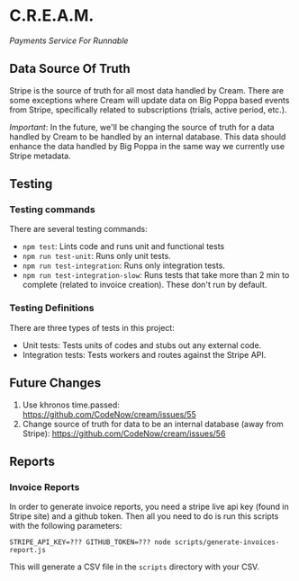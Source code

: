 # C.R.E.A.M.

*Payments Service For Runnable*

## Data Source Of Truth

Stripe is the source of truth for all most data handled by Cream. There are some
exceptions where Cream will update data on Big Poppa based events from Stripe,
specifically related to subscriptions (trials, active period, etc.).

_Important_: In the future, we'll be changing the source of truth for a data
handled by Cream to be handled by an internal database. This data should enhance
the data handled by Big Poppa in the same way we currently use Stripe metadata.

## Testing

### Testing commands

There are several testing commands:

- `npm test`: Lints code and runs unit and functional tests
- `npm run test-unit`: Runs only unit tests.
- `npm run test-integration`: Runs only integration tests.
- `npm run test-integration-slow`: Runs tests that take more than 2 min to complete (related to invoice creation). These don't run by default.

### Testing Definitions

There are three types of tests in this project:

- Unit tests: Tests units of codes and stubs out any external code.
- Integration tests: Tests workers and routes against the Stripe API.

## Future Changes

1. Use khronos time.passed: https://github.com/CodeNow/cream/issues/55
1. Change source of truth for data to be an internal database (away from Stripe): https://github.com/CodeNow/cream/issues/56

## Reports

### Invoice Reports

In order to generate invoice reports, you need a stripe live api key (found in Stripe site) and a github token.
Then all you need to do is run this scripts with the following parameters:

```
STRIPE_API_KEY=??? GITHUB_TOKEN=??? node scripts/generate-invoices-report.js
```

This will generate a CSV file in the `scripts` directory with your CSV.
